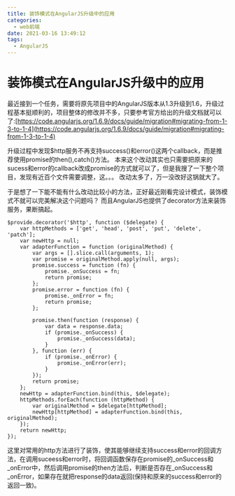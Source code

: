 ```yaml
---
title: 装饰模式在AngularJS升级中的应用
categories:
  - web前端
date: 2021-03-16 13:49:12
tags:
  - AngularJS
---
```


# 装饰模式在AngularJS升级中的应用

最近接到一个任务，需要将原先项目中的AngularJS版本从1.3升级到1.6，升级过程基本挺顺利的，项目整体的修改并不多，只要参考官方给出的升级文档就可以了:[https://code.angularjs.org/1.6.9/docs/guide/migration#migrating-from-1-3-to-1-4](https://code.angularjs.org/1.6.9/docs/guide/migration#migrating-from-1-3-to-1-4)

<!-- more -->

升级过程中发现$http服务不再支持success()和error()这两个callback，而是推荐使用promise的then(),catch()方法。 本来这个改动其实也只需要把原来的sucess和error的callback改成promise的方式就可以了，但是我搜了一下整个项目，发现有近百个文件需要调整，这。。。 改动太多了，万一没改好这锅就大了。

于是想了一下能不能有什么改动比较小的方法，正好最近刚看完设计模式，装饰模式不就可以完美解决这个问题吗？ 而且AngularJS也提供了decorator方法来装饰服务，果断搞起。

```
$provide.decorator('$http', function ($delegate) {
    var httpMethods = ['get', 'head', 'post', 'put', 'delete', 'patch'];
    var newHttp = null;
    var adapterFunction = function (originalMethod) {
        var args = [].slice.call(arguments, 1);
        var promise = originalMethod.apply(null, args);
        promise.success = function (fn) {
            promise._onSuccess = fn;
            return promise;
        };
        promise.error = function (fn) {
            promise._onError = fn;
            return promise;
        };

        promise.then(function (response) {
            var data = response.data;
            if (promise._onSuccess) {
                promise._onSuccess(data);
            }
        }, function (err) {
            if (promise._onError) {
                promise._onError(err);
            }
        });
        return promise;
    };
    newHttp = adapterFunction.bind(this, $delegate);
    httpMethods.forEach(function (httpMethod) {
        var originalMethod = $delegate[httpMethod];
        newHttp[httpMethod] = adapterFunction.bind(this, originalMethod);
    });
    return newHttp;
});
```
这里对常用的http方法进行了装饰，使其能够继续支持success和error的回调方法，在调用suceess和error时，将回调函数保存在promise的_onSuccess和_onError中，然后调用promise的then方法后，判断是否存在_onSuccess和_onError，如果存在就把response的data返回(保持和原来的success和error的返回一致)。